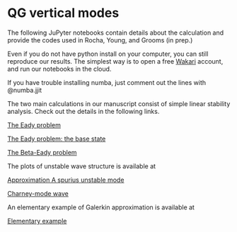 # QG vertical modes
<p>The following JuPyter notebooks contain details about the calculation and provide the codes used in Rocha, Young, and Grooms (in prep.)</p>

<p>Even if you do not have python install on your computer, you can still reproduce our results. The simplest way is to open a free <a href="https://wakari.io" target="_new">Wakari</a> account, and run our notebooks in the cloud.</p>

<p>If you have trouble installing numba, just comment out the lines with @numba.jjit</p>

<p>The two main calculations in our manuscript consist of simple linear stability analysis. Check out the details in the following links.</p>

<a href="http://nbviewer.ipython.org/github/crocha700/qg_vertical_modes/blob/master/eady_problem/linear_eady_galerk.ipynb">The Eady problem</a>

<a href="http://nbviewer.ipython.org/github/crocha700/qg_vertical_modes/blob/master/eady_problem/eady_base_state_pv.ipynb">The Eady problem: the base state</a>

<a href="http://nbviewer.ipython.org/github/crocha700/qg_vertical_modes/blob/master/beta_eady_problem/beta_eady_galerk.ipynb">The Beta-Eady problem</a>

<p>The plots of unstable wave structure is available at</p>
<a href="http://nbviewer.ipython.org/github/crocha700/qg_vertical_modes/blob/master/eady_problem/wave_structure.ipynb">Approximation A spurius unstable mode</a>

<a href="http://nbviewer.ipython.org/github/crocha700/qg_vertical_modes/blob/master/beta_eady_problem/wave_structure_fd.ipynb">Charney-mode wave</a>

<p>An elementary example of Galerkin approximation is available at</p>
<a href="http://nbviewer.ipython.org/github/crocha700/qg_vertical_modes/blob/master/elementary_example/elementary_example.ipynb">Elementary example</a>




